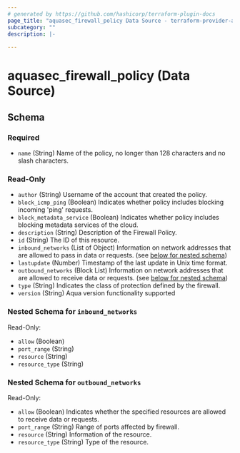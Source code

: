 ```yaml
---
# generated by https://github.com/hashicorp/terraform-plugin-docs
page_title: "aquasec_firewall_policy Data Source - terraform-provider-aquasec"
subcategory: ""
description: |-
  
---
```


# aquasec_firewall_policy (Data Source)





<!-- schema generated by tfplugindocs -->
## Schema

### Required

- `name` (String) Name of the policy, no longer than 128 characters and no slash characters.

### Read-Only

- `author` (String) Username of the account that created the policy.
- `block_icmp_ping` (Boolean) Indicates whether policy includes blocking incoming 'ping' requests.
- `block_metadata_service` (Boolean) Indicates whether policy includes blocking metadata services of the cloud.
- `description` (String) Description of the Firewall Policy.
- `id` (String) The ID of this resource.
- `inbound_networks` (List of Object) Information on network addresses that are allowed to pass in data or requests. (see [below for nested schema](#nestedatt--inbound_networks))
- `lastupdate` (Number) Timestamp of the last update in Unix time format.
- `outbound_networks` (Block List) Information on network addresses that are allowed to receive data or requests. (see [below for nested schema](#nestedblock--outbound_networks))
- `type` (String) Indicates the class of protection defined by the firewall.
- `version` (String) Aqua version functionality supported

<a id="nestedatt--inbound_networks"></a>
### Nested Schema for `inbound_networks`

Read-Only:

- `allow` (Boolean)
- `port_range` (String)
- `resource` (String)
- `resource_type` (String)


<a id="nestedblock--outbound_networks"></a>
### Nested Schema for `outbound_networks`

Read-Only:

- `allow` (Boolean) Indicates whether the specified resources are allowed to receive data or requests.
- `port_range` (String) Range of ports affected by firewall.
- `resource` (String) Information of the resource.
- `resource_type` (String) Type of the resource.
